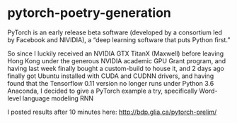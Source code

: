 # pytorch-poetry-generation

PyTorch is an early release beta software (developed by a consortium led by Facebook and NIVIDIA), a “deep learning software that puts Python first.”

So since I luckily received an NVIDIA GTX TitanX (Maxwell) before leaving Hong Kong under the generous NVIDIA academic GPU Grant program, and having last week finally bought a custom-build to house it, and 2 days ago finally got Ubuntu installed with CUDA and CUDNN drivers, and having found that the Tensorflow 0.11 version no longer runs under Python 3.6 Anaconda, I decided to give a PyTorch example a try, specifically Word-level language modeling RNN

I posted results after 10 minutes here:
http://bdp.glia.ca/pytorch-prelim/

